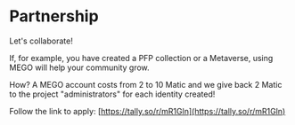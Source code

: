 # Partnership

Let's collaborate!&#x20;

If, for example, you have created a PFP collection or a Metaverse, using MEGO will help your community grow.&#x20;

How? A MEGO account costs from 2 to 10 Matic and we give back 2 Matic to the project "administrators" for each identity created!

Follow the link to apply: [https://tally.so/r/mR1Gln](https://tally.so/r/mR1Gln)


